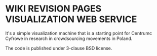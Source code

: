 WIKI REVISION PAGES VISUALIZATION WEB SERVICE
=============================================
It's a simple visualization machine that is a starting point
for Centrumc Cyfrowe in research in crowdsourcing movements in Poland.

The code is published under 3-clause BSD license. 
